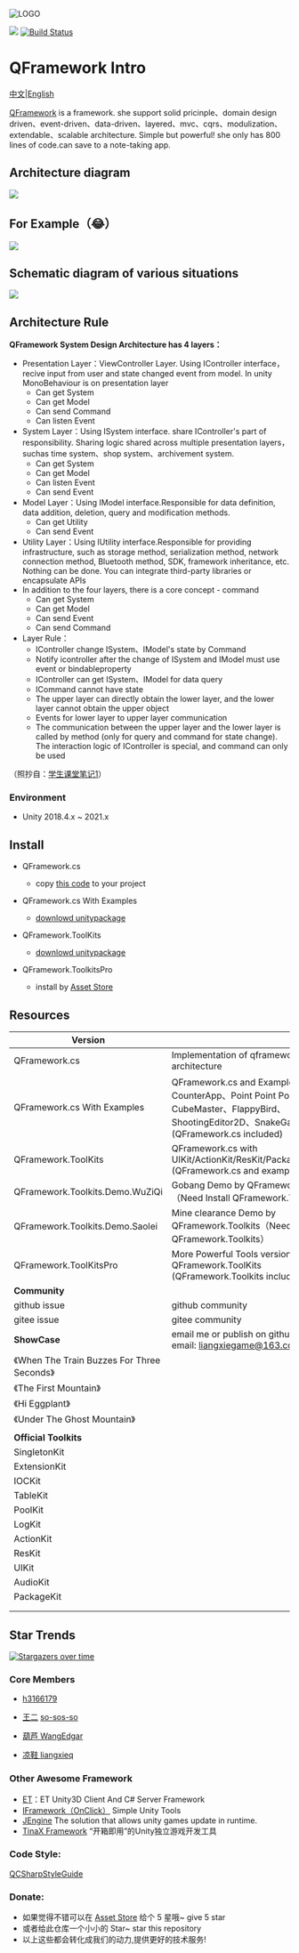 ![LOGO](https://file.liangxiegame.com/67ca2c27-d711-40b2-96f3-d2f6071e3f3c.png)

[![](https://img.shields.io/badge/license-MIT-blue.svg)](https://github.com/liangxiegame/QFramework/blob/master/LICENSE)
[![Build Status](https://travis-ci.org/liangxiegame/QFramework.svg?branch=master)](https://travis-ci.org/liangxiegame/QFramework)


# QFramework Intro

[中文](README)|[English](README_EN.md)

[QFramework](https://github.com/liangxiegame/QFramework)  is a framework. she support solid pricinple、domain design driven、event-driven、data-driven、layered、mvc、cqrs、modulization、extendable、scalable architecture. Simple but powerful! she only has 800 lines of code.can save to a note-taking app. 

## Architecture diagram

![](http://processon.com/chart_image/5c270aa6e4b007ba5d5029dc.png)

## For Example（😂）

![](https://file.liangxiegame.com/5fcdf6d1-0605-4ae6-b4bf-12e661eb2f1e.png)

## Schematic diagram of various situations

![](http://processon.com/chart_image/5cbb1edce4b0bab90960a4f6.png)

## Architecture Rule

**QFramework System Design Architecture has 4 layers：**

* Presentation Layer：ViewController Layer. Using IController interface，recive input from user and state changed event from model. In unity MonoBehaviour is on presentation layer
    * Can get System
    * Can get Model
    * Can send Command
    * Can listen Event
* System Layer：Using ISystem interface. share IController's part of responsibility. Sharing logic shared across multiple presentation layers，suchas time system、shop system、archivement system.
    * Can get System
    * Can get Model
    * Can listen Event
    * Can send Event
* Model Layer：Using IModel interface.Responsible for data definition, data addition, deletion, query and modification methods.
    * Can get Utility
    * Can send Event
* Utility Layer：Using IUtility interface.Responsible for providing infrastructure, such as storage method, serialization method, network connection method, Bluetooth method, SDK, framework inheritance, etc. Nothing can be done. You can integrate third-party libraries or encapsulate APIs
* In addition to the four layers, there is a core concept - command
    * Can get System
    * Can get Model
    * Can send Event
    * Can send Command
* Layer Rule：
    * IController change ISystem、IModel's state by Command
    * Notify icontroller after the change of ISystem and IModel must use event or bindableproperty
    * IController can get ISystem、IModel for data query
    * ICommand cannot have state
    * The upper layer can directly obtain the lower layer, and the lower layer cannot obtain the upper object
    * Events for lower layer to upper layer communication
    * The communication between the upper layer and the lower layer is called by method (only for query and command for state change). The interaction logic of IController is special, and command can only be used

（照抄自：[学生课堂笔记1](https://github.com/Haogehaojiu/FrameworkDesign)）

### Environment

* Unity 2018.4.x ~ 2021.x

## Install

* QFramework.cs
    * copy [this code](QFramework.cs) to your project

* QFramework.cs With Examples
    * [downlowd unitypackage](./QFramework.cs.Examples.unitypackage)
* QFramework.ToolKits
    * [downlowd unitypackage](./QFramework.Toolkits.unitypackage)
* QFramework.ToolkitsPro
    * install by [Asset Store](http://u3d.as/SJ9) 




## Resources

| **Version**                                 |                                                              |                                                              |
| ------------------------------------------- | ------------------------------------------------------------ | ------------------------------------------------------------ |
| QFramework.cs                               | Implementation of qframework ontology architecture           | [code file](./QFramework.cs)                                 |
| QFramework.cs With Examples                 | QFramework.cs and  Examples：CounterApp、Point Point Point、CubeMaster、FlappyBird、ShootingEditor2D、SnakeGame  etc (QFramework.cs included) | [downlowd unitypackage](./QFramework.cs.Examples.unitypackage) |
| QFramework.ToolKits                         | QFramework.cs  with UIKit/ActionKit/ResKit/PackageKit/AudioKit (QFramework.cs and examples included) | [downlowd unity package](./QFramework.Toolkits.unitypackage) |
| QFramework.Toolkits.Demo.WuZiQi             | Gobang Demo by QFramework.Toolkits（Need Install QFramework.Toolkits） | [download unitypackage](./QFramework.Toolkits.Demo.WuZiQi.unitypackage) |
| QFramework.Toolkits.Demo.Saolei             | Mine clearance Demo by QFramework.Toolkits（Need Install QFramework.Toolkits） | [download unitypackage](./QFramework.Toolkits.Demo.SaoLei.unitypackage) |
| QFramework.ToolKitsPro                      | More Powerful Tools version based on QFramework.ToolKits (QFramework.Toolkits included) | [AssetStore](http://u3d.as/SJ9)                              |
| **Community**                               |                                                              |                                                              |
| github issue                                | github community                                             | [address](https://github.com/liangxiegame/QFramework/issues/new) |
| gitee issue                                 | gitee community                                              | [address](https://gitee.com/liangxiegame/QFramework/issues)  |
| **ShowCase**                                | email me or publish on github's issue. My email: liangxiegame@163.com |                                                              |
| 《When The Train Buzzes For Three Seconds》 |                                                              | [Steam](https://store.steampowered.com/app/1563700/_/)\|[TapTap](https://www.taptap.cn/app/208258) |
| 《The First Mountain》                      |                                                              | [Steam](https://store.steampowered.com/app/2149980/The_First_Mountain/) |
| 《Hi Eggplant》                             |                                                              | [Steam](https://store.steampowered.com/app/2091640/Hi_Eggplant/) |
| 《Under The Ghost Mountain》                |                                                              | [Steam](https://store.steampowered.com/app/1517160/_/)       |
|                                             |                                                              |                                                              |
| **Official Toolkits**                       |                                                              |                                                              |
| SingletonKit                                |                                                              | [github](https://github.com/liangxiegame/SingletonKit)\|[gitee](https://gitee.com/liangxiegame/SingletonKit) |
| ExtensionKit                                |                                                              | [github](https://github.com/liangxiegame/ExtensionKit)\|[gitee](https://gitee.com/liangxiegame/ExtensionKit) |
| IOCKit                                      |                                                              | [github](https://github.com/liangxiegame/IOCKit)\|[gitee](https://gitee.com/liangxiegame/IOCKit) |
| TableKit                                    |                                                              | [github](https://github.com/liangxiegame/TableKit)\|[gitee](https://gitee.com/liangxiegame/TableKit) |
| PoolKit                                     |                                                              | [github](https://github.com/liangxiegame/PoolKit)\|[gitee](https://gitee.com/liangxiegame/PoolKit) |
| LogKit                                      |                                                              | [github](https://github.com/liangxiegame/LogKit)\|[gitee](https://gitee.com/liangxiegame/LogKit) |
| ActionKit                                   |                                                              | [github](https://github.com/liangxiegame/ActionKit)\|[gitee](https://gitee.com/liangxiegame/ActionKit) |
| ResKit                                      |                                                              | [github](https://github.com/liangxiegame/ResKit)\|[gitee](https://gitee.com/liangxiegame/ResKit) |
| UIKit                                       |                                                              | [github](https://github.com/liangxiegame/UIKit)\|[gitee](https://gitee.com/liangxiegame/UIKit) |
| AudioKit                                    |                                                              | [github](https://github.com/liangxiegame/AudioKit)\|[gitee](https://gitee.com/liangxiegame/AudioKit) |
| PackageKit                                  |                                                              | [github](https://github.com/liangxiegame/PackageKit)\|[gitee](https://gitee.com/liangxiegame/PackageKit) |
|                                             |                                                              |                                                              |
|                                             |                                                              |                                                              |



## Star Trends

[![Stargazers over time](https://starchart.cc/liangxiegame/QFramework.svg)](https://starchart.cc/liangxiegame/QFramework)

### Core Members

* [h3166179](https://github.com/h3166179)
* [王二](https://github.com/so-sos-so) [so-sos-so](https://github.com/so-sos-so)

* [葫芦 WangEdgar](https://github.com/WangEdgar)

* [凉鞋 liangxieq](https://github.com/liangxieq)




### Other Awesome Framework

- [ET](https://github.com/egametang/ET)：ET Unity3D Client And C# Server Framework
- [IFramework（OnClick）](https://github.com/OnClick9927/IFramework) Simple Unity Tools
- [JEngine](https://github.com/JasonXuDeveloper/JEngine)  The solution that allows unity games update in runtime.
- [TinaX Framework](https://tinax.corala.space/) “开箱即用”的Unity独立游戏开发工具

### Code Style:

[QCSharpStyleGuide](https://github.com/liangxiegame/QCSharpStyleGuide)


### Donate:

* 如果觉得不错可以在 [Asset Store](http://u3d.as/SJ9) 给个 5 星哦~ give 5 star
* 或者给此仓库一个小小的  Star~ star this repository
* 以上这些都会转化成我们的动力,提供更好的技术服务! 
